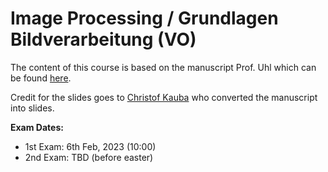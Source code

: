 # Image Processing / Grundlagen Bildverarbeitung (VO)

The content of this course is based on the manuscript Prof. Uhl which can be found [here](https://www.cosy.sbg.ac.at/~uhl/IPCV.pdf).

Credit for the slides goes to [Christof Kauba](https://wavelab.at/member-ckauba.shtml) who converted the manuscript into slides.

**Exam Dates:**
- 1st Exam: 6th Feb, 2023 (10:00)
- 2nd Exam: TBD (before easter)

